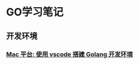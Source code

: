 # GO学习笔记

## 开发环境
### [Mac 平台: 使用 vscode 搭建 Golang 开发环境](http://www.selfrebuild.net/2016/11/15/mac-osx-use-vscode-config-golang-env/)

